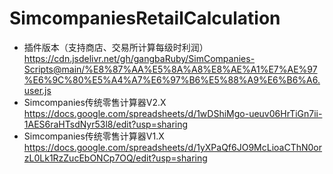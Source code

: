 # SimcompaniesRetailCalculation
- 插件版本（支持商店、交易所计算每级时利润） https://cdn.jsdelivr.net/gh/gangbaRuby/SimCompanies-Scripts@main/%E8%87%AA%E5%8A%A8%E8%AE%A1%E7%AE%97%E6%9C%80%E5%A4%A7%E6%97%B6%E5%88%A9%E6%B6%A6.user.js
- Simcompanies传统零售计算器V2.X https://docs.google.com/spreadsheets/d/1wDShiMgo-ueuv06HrTiGn7ii-1AES6raHTsdNyr53l8/edit?usp=sharing
- Simcompanies传统零售计算器V1.X https://docs.google.com/spreadsheets/d/1yXPaQf6JO9McLioaCThN0orzL0Lk1RzZucEbONCp7OQ/edit?usp=sharing
